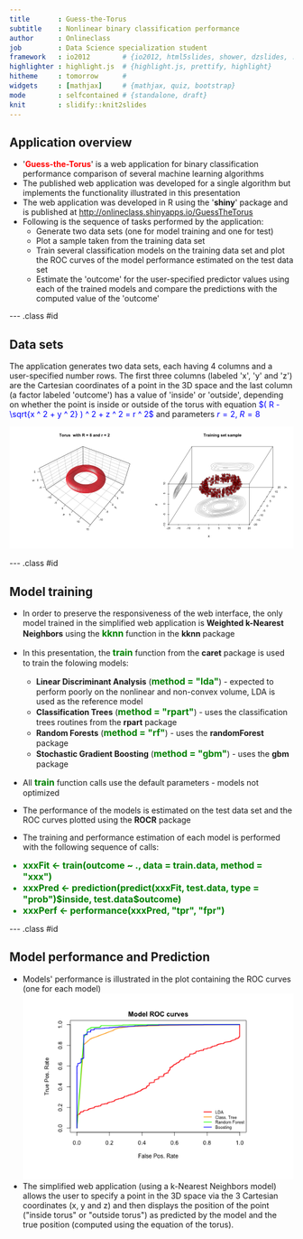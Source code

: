 ```yaml
---
title       : Guess-the-Torus
subtitle    : Nonlinear binary classification performance
author      : Onlineclass
job         : Data Science specialization student
framework   : io2012        # {io2012, html5slides, shower, dzslides, ...}
highlighter : highlight.js  # {highlight.js, prettify, highlight}
hitheme     : tomorrow      # 
widgets     : [mathjax]     # {mathjax, quiz, bootstrap}
mode        : selfcontained # {standalone, draft}
knit        : slidify::knit2slides
---
```


## Application overview
- '<b><span style = "color:red">Guess-the-Torus</span></b>' is a web application 
for binary classification performance comparison of several machine learning 
algorithms    
- The published web application was developed for a single algorithm but 
implements the functionality illustrated in this presentation    
- The web application was developed in R using the '<b>shiny</b>' package and is 
published at http://onlineclass.shinyapps.io/GuessTheTorus    
- Following is the sequence of tasks performed by the application:
    - Generate two data sets (one for model training and one for test)
    - Plot a sample taken from the training data set
    - Train several classification models on the training data set and plot the 
    ROC curves of the model performance estimated on the test data set
    - Estimate the 'outcome' for the user-specified predictor values using each 
    of the trained models and compare the predictions with the computed value of 
    the 'outcome'


--- .class #id 

## Data sets

The application generates two data sets, each having 4 columns and a 
user-specified number rows. The first three columns (labeled 'x', 'y' and 'z') 
are the Cartesian coordinates of a point in the 3D space and the last column 
(a factor labeled 'outcome') has a value of 'inside' or 'outside', depending on 
whether the point is inside or outside of the torus with equation 
<span style = "color:blue">$( R - \sqrt{x ^ 2 + y ^ 2} ) ^ 2 + z ^ 2 = r ^ 2$ 
</span> and parameters <span style = "color:blue"> $r = 2$,  $R = 8$ </span>

![plot of chunk unnamed-chunk-1](assets/fig/unnamed-chunk-1.png) 

--- .class #id 

## Model training

- In order to preserve the responsiveness of the web interface, the only model 
trained in the simplified web application is <b>Weighted k-Nearest Neighbors</b> 
using the <span style="font-size: 16px; color: green;"><b>kknn</b></span> function in the <b>kknn</b> package
- In this presentation, the <span style="font-size: 16px; color: green;"><b>train</b></span> function from the <b>caret</b> package is 
used to train the folowing models:
    - <b>Linear Discriminant Analysis</b> (<span style="font-size: 16px; color: green;"><b>method = "lda"</b></span>) - expected to perform 
    poorly on the nonlinear and non-convex volume, LDA is used as the reference 
    model
    - <b>Classification Trees</b> (<span style="font-size: 16px; color: green;"><b>method = "rpart"</b></span>) - uses the classification trees 
    routines from the <b>rpart</b> package
    - <b>Random Forests</b> (<span style="font-size: 16px; color: green;"><b>method = "rf"</b></span>) - uses the <b>randomForest</b> package
    - <b>Stochastic Gradient Boosting</b> (<span style="font-size: 16px; color: green;"><b>method = "gbm"</b></span>) - uses the <b>gbm</b> 
    package
- All <span style="font-size: 16px; color: green;"><b>train</b></span> function calls use the default parameters - models not optimized
- The performance of the models is estimated on the test data set and the ROC 
curves plotted using the <b>ROCR</b> package



- The training and performance estimation of each model is performed with the 
following sequence of calls:
<ul>
<li style="font-size: 16px; text-align: left; color: green;"><b>xxxFit <- train(outcome ~ ., data = train.data, method = "xxx")</b></li>
<li style="font-size: 16px; text-align: left; color: green;"><b>xxxPred <- prediction(predict(xxxFit, test.data, type = "prob")<span class="Unicode">$</span>inside, test.data<span class="Unicode">$</span>outcome)</b></li>
<li style="font-size: 16px; text-align: left; color: green;"><b>xxxPerf <- performance(xxxPred, "tpr", "fpr")</b></li>
</ul>


--- .class #id 

## Model performance and Prediction

- Models' performance is illustrated in the plot containing the ROC curves (one 
for each model)    
![plot of chunk unnamed-chunk-4](assets/fig/unnamed-chunk-4.png) 
- The simplified web application (using a k-Nearest Neighbors model) allows the 
user to specify a point in the 3D space via the 3 Cartesian coordinates (x, y 
and z) and then displays the position of the point ("inside torus" or "outside 
torus") as predicted by the model and the true position (computed using the 
equation of the torus).
